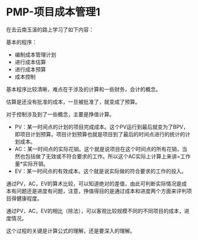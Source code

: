 # PMP-项目成本管理1

在去云南玉溪的路上学习了如下内容：

基本的程序：

- 编制成本管理计划
- 进行成本估算
- 进行成本预算
- 成本控制

基本程序比较清晰，难点在于涉及的计算和一些财务，会计的概念。

估算是还没有批准的成本，一旦被批准了，就变成了预算。

对于控制涉及到了一些概念，主要是挣值计算。

- PV：某一时间点的计划的项目完成成本。这个PV运行到最后就变为了BPV，即项目计划预算。项目计划预算也就是项目到了最后的时间点进行的统计的计划成本。
- AC：某一时间点的实际花销。这个就是说项目在这个时间点的所有花销，当然也包括做了无效或不符合要求的工作。所以这个AC实际上计算上来讲=工作量*实际开销。
- EV：某一时间点的有效成本。这个就是说实际做的符合要求的工作的投入。

通过PV，AC，EV的算术比较，可以知道绝对的差值，由此可判断实际情况是成本有问题还是进度有问题，注意，挣值得目的是通过成本和进度两个方面来评判项目得健康程度。

通过PV，AC，EV的相比（除法），可以客观比较规模不同的不同项目的成本，进度情况。

这个过程的关键是计算公式的理解，还是要深入的理解。
